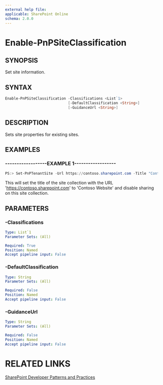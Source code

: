 ```yaml
---
external help file:
applicable: SharePoint Online
schema: 2.0.0
---
```

# Enable-PnPSiteClassification

## SYNOPSIS
Set site information.

## SYNTAX 

```powershell
Enable-PnPSiteClassification -Classifications <List`1>
                             [-DefaultClassification <String>]
                             [-GuidanceUrl <String>]
```

## DESCRIPTION
Sets site properties for existing sites.

## EXAMPLES

### ------------------EXAMPLE 1------------------
```powershell
PS:> Set-PnPTenantSite -Url https://contoso.sharepoint.com -Title "Contoso Website" -Sharing Disabled
```

This will set the title of the site collection with the URL 'https://contoso.sharepoint.com' to 'Contoso Website' and disable sharing on this site collection.

## PARAMETERS

### -Classifications


```yaml
Type: List`1
Parameter Sets: (All)

Required: True
Position: Named
Accept pipeline input: False
```

### -DefaultClassification


```yaml
Type: String
Parameter Sets: (All)

Required: False
Position: Named
Accept pipeline input: False
```

### -GuidanceUrl


```yaml
Type: String
Parameter Sets: (All)

Required: False
Position: Named
Accept pipeline input: False
```

# RELATED LINKS

[SharePoint Developer Patterns and Practices](http://aka.ms/sppnp)